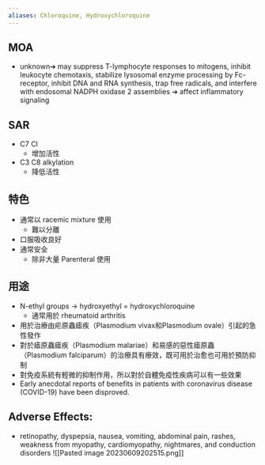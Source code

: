 ```yaml
---
aliases: Chloroquine, Hydroxychloroquine
---
```

## MOA 
- unknown➔ may suppress T-lymphocyte responses to mitogens, inhibit leukocyte chemotaxis, stabilize lysosomal enzyme processing by Fc-receptor, inhibit DNA and RNA synthesis, trap free radicals, and interfere with endosomal NADPH oxidase 2 assemblies ➔ affect inflammatory signaling 
## SAR
- C7 Cl
	- 增加活性
- C3 C8 alkylation
	- 降低活性
## 特色
- 通常以 racemic mixture 使用
	- 難以分離 
- 口服吸收良好
- 通常安全
	- 除非大量 Parenteral 使用
## 用途
- N-ethyl groups $\rightarrow$ hydroxyethyl = hydroxychloroquine
	- 通常用於 rheumatoid arthritis
- 用於治療由疟原蟲瘧疾（Plasmodium vivax和Plasmodium ovale）引起的急性發作
- 對於瘧原蟲瘧疾（Plasmodium malariae）和易感的惡性瘧原蟲（Plasmodium falciparum）的治療具有療效，既可用於治愈也可用於預防抑制
- 對免疫系統有輕微的抑制作用，所以對於自體免疫性疾病可以有一些效果
- Early anecdotal reports of benefits in patients with coronavirus disease (COVID-19) have been disproved. 
## Adverse Effects: 
- retinopathy, dyspepsia, nausea, vomiting, abdominal pain, rashes, weakness from myopathy, cardiomyopathy, nightmares, and conduction disorders
![[Pasted image 20230609202515.png]]
